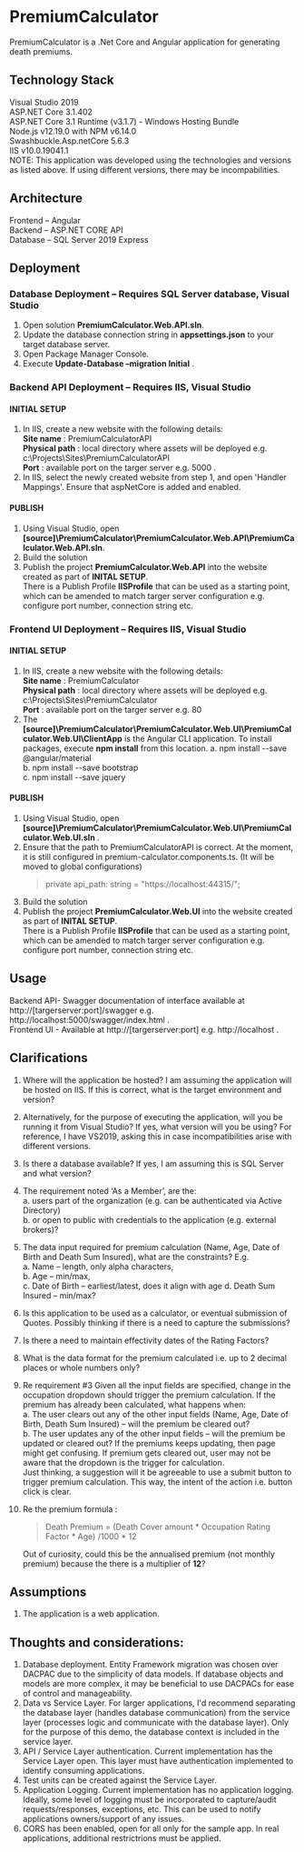 # PremiumCalculator
PremiumCalculator is a .Net Core and Angular application for generating death premiums.


## Technology Stack 
Visual Studio 2019  
ASP.NET Core 3.1.402  
ASP.NET Core 3.1 Runtime (v3.1.7) - Windows Hosting Bundle   
Node.js v12.19.0 with NPM v6.14.0   
Swashbuckle.Asp.netCore 5.6.3   
IIS v10.0.19041.1   
NOTE: This application was developed using the technologies and versions as listed above. If using different versions, there may be incompabilities.    

 
## Architecture 
Frontend – Angular   
Backend – ASP.NET CORE API   
Database – SQL Server 2019 Express    


## Deployment 

### Database Deployment – Requires SQL Server database, Visual Studio  
1. Open solution **PremiumCalculator.Web.API.sln**. 
2. Update the database connection string in **appsettings.json** to your target database server. 
3. Open Package Manager Console. 
4. Execute **Update-Database –migration Initial** . 

 
### Backend API Deployment – Requires IIS, Visual Studio 
#### INITIAL SETUP
1. In IIS, create a new website with the following details:  
	**Site name** : PremiumCalculatorAPI   
	**Physical path** : local directory where assets will be deployed e.g. c:\Projects\Sites\PremiumCalculatorAPI   
	**Port** : available port on the targer server e.g. 5000 .   
2. In IIS, select the newly created website from step 1, and open 'Handler Mappings'.  Ensure that aspNetCore is added and enabled. 

#### PUBLISH 
1. Using Visual Studio, open **[source]\PremiumCalculator\PremiumCalculator.Web.API\PremiumCalculator.Web.API.sln**. 
2. Build the solution
3. Publish the project **PremiumCalculator.Web.API** into the website created as part of **INITAL SETUP**.  
There is a Publish Profile **IISProfile** that can be used as a starting point, which can be amended to match targer server configuration e.g. configure port number, connection string etc. 

 
### Frontend UI Deployment – Requires IIS, Visual Studio 
#### INITIAL SETUP
1. In IIS, create a new website with the following details:   
	**Site name** : PremiumCalculator   
	**Physical path** : local directory where assets will be deployed e.g. c:\Projects\Sites\PremiumCalculator  
	**Port** : available port on the targer server e.g. 80 
2. The **[source]\PremiumCalculator\PremiumCalculator.Web.UI\PremiumCalculator.Web.UI\ClientApp** is the Angular CLI application.  To install packages, execute **npm install** from this location.
	a. npm install --save @angular/material  
	b. npm install --save bootstrap  
	c. npm install --save jquery

#### PUBLISH
1. Using Visual Studio, open **[source]\PremiumCalculator\PremiumCalculator.Web.UI\PremiumCalculator.Web.UI.sln** . 
2. Ensure that the path to PremiumCalculatorAPI is correct. At the moment, it is still configured in premium-calculator.components.ts.  (It will be moved to global configurations) 
	> private api_path: string = "https://localhost:44315/";
3. Build the solution
4. Publish the project **PremiumCalculator.Web.UI** into the website created as part of **INITAL SETUP**.   
There is a Publish Profile **IISProfile** that can be used as a starting point, which can be amended to match targer server configuration e.g. configure port number, connection string etc. 


## Usage 
Backend API- Swagger documentation of interface available at http://[targerserver:port]/swagger e.g. http://localhost:5000/swagger/index.html .  
Frontend UI - Available at http://[targerserver:port] e.g. http://localhost .

## Clarifications
1.	Where will the application be hosted? I am assuming the application will be hosted on IIS.  If this is correct, what is the target environment and version?
2.	Alternatively, for the purpose of executing the application, will you be running it from Visual Studio?  If yes, what version will you be using?  For reference, I have VS2019, asking this in case incompatibilities arise with different versions.
3.	Is there a database available?  If yes, I am assuming this is SQL Server and what version?    
4.	The requirement noted ‘As a Member’, are the:  
	a. users part of the organization (e.g. can be authenticated via Active Directory)  
	b. or open to public with credentials to the application (e.g. external brokers)?
5.	The data input required for premium calculation (Name, Age, Date of Birth and Death Sum Insured), what are the constraints? E.g.  
	a. Name – length, only alpha characters,  
	b. Age – min/max,   
	c. Date of Birth – earliest/latest, does it align with age 
	d. Death Sum Insured – min/max?
6.	Is this application to be used as a calculator, or eventual submission of Quotes.  Possibly thinking if there is a need to capture the submissions?  
7.	Is there a need to maintain effectivity dates of the Rating Factors? 
8.	What is the data format for the premium calculated i.e. up to 2 decimal places or whole numbers only?
9.	Re requirement #3 Given all the input fields are specified, change in the occupation dropdown should trigger the premium calculation.  If the premium has already been calculated, what happens when:  
	a. The user clears out any of the other input fields (Name, Age, Date of Birth, Death Sum Insured)  – will the premium be cleared out?  
	b. The user  updates any of the other input fields – will the premium be updated or cleared out?  If the premiums keeps updating, then page might get confusing.  If premium gets cleared out, user may not be aware that the dropdown is the trigger for calculation.   
Just thinking, a suggestion will it be agreeable to use a submit button to trigger premium calculation.  This way, the intent of the action i.e. button click is clear.
10. Re the premium formula :  
	>Death Premium = (Death Cover amount * Occupation Rating Factor * Age) /1000 * 12 

	Out of curiosity, could this be the annualised premium (not monthly premium) because the there is a multiplier of **12**?

## Assumptions 
1. The application is a web application.


 
## Thoughts and considerations: 
1. Database deployment. Entity Framework migration was chosen over DACPAC due to the simplicity of data models.  If database objects and models are more complex, it may be beneficial to use DACPACs for ease of control and manageability. 
2. Data vs Service Layer. For larger applications, I'd recommend separating the database layer (handles database communication) from the service layer (processes logic and communicate with the database layer).  Only for the purpose of this demo, the database context is included in the service layer. 
3. API / Service Layer authentication. Current implementation has the Service Layer open.  This layer must have authentication implemented to identify consuming applications. 
4. Test units can be created against the Service Layer.
5. Application Logging. Current implementation has no application logging.  Ideally, some level of logging must be incorporated to capture/audit requests/responses, exceptions, etc. This can be used to notify applications owners/support of any issues. 
6. CORS has been enabled, open for all only for the sample app.  In real applications, additional restrictrions must be applied.


 